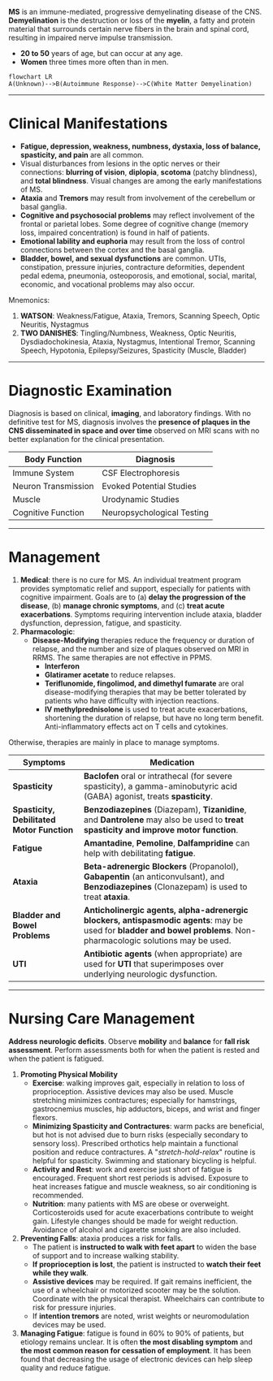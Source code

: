 **MS** is an immune-mediated, progressive demyelinating disease of the CNS. **Demyelination** is the destruction or loss of the **myelin**, a fatty and protein material that surrounds certain nerve fibers in the brain and spinal cord, resulting in impaired nerve impulse transmission.
- **20 to 50** years of age, but can occur at any age.
- **Women** three times more often than in men.

```mermaid
flowchart LR
A(Unknown)-->B(Autoimmune Response)-->C(White Matter Demyelination)
```

___

# Clinical Manifestations
- **Fatigue, depression, weakness, numbness, dystaxia, loss of balance, spasticity, and pain** are all common.
- Visual disturbances from lesions in the optic nerves or their connections: **blurring of vision**, **diplopia**, **scotoma** (patchy blindness), and **total blindness**. Visual changes are among the early manifestations of MS.
- **Ataxia** and **Tremors** may result from involvement of the cerebellum or basal ganglia.
- **Cognitive and psychosocial problems** may reflect involvement of the frontal or parietal lobes. Some degree of cognitive change (memory loss, impaired concentration) is found in half of patients.
- **Emotional lability and euphoria** may result from the loss of control connections between the cortex and the basal ganglia.
- **Bladder, bowel, and sexual dysfunctions** are common. UTIs, constipation, pressure injuries, contracture deformities, dependent pedal edema, pneumonia, osteoporosis, and emotional, social, marital, economic, and vocational problems may also occur.

Mnemonics:
1. **WATSON**: Weakness/Fatigue, Ataxia, Tremors, Scanning Speech, Optic Neuritis, Nystagmus
2. **TWO DANISHES**: Tingling/Numbness, Weakness, Optic Neuritis, Dysdiadochokinesia, Ataxia, Nystagmus, Intentional Tremor, Scanning Speech, Hypotonia, Epilepsy/Seizures, Spasticity (Muscle, Bladder)

___

# Diagnostic Examination
Diagnosis is based on clinical, **imaging**, and laboratory findings. With no definitive test for MS, diagnosis involves the **presence of plaques in the CNS disseminated in space and over time** observed on MRI scans with no better explanation for the clinical presentation.

| Body Function       | Diagnosis                  |
| ------------------- | -------------------------- |
| Immune System       | CSF Electrophoresis        |
| Neuron Transmission | Evoked Potential Studies   |
| Muscle              | Urodynamic Studies         |
| Cognitive Function  | Neuropsychological Testing |

___

# Management
1. **Medical**: there is no cure for MS. An individual treatment program provides symptomatic relief and support, especially for patients with cognitive impairment. Goals are to (a) **delay the progression of the disease**, (b) **manage chronic symptoms**, and (c) **treat acute exacerbations**. Symptoms requiring intervention include ataxia, bladder dysfunction, depression, fatigue, and spasticity.
2. **Pharmacologic**:
	- **Disease-Modifying** therapies reduce the frequency or duration of relapse, and the number and size of plaques observed on MRI in RRMS. The same therapies are not effective in PPMS.
		- **Interferon**
		- **Glatiramer acetate** to reduce relapses.
		- **Teriflunomide, fingolimod, and dimethyl fumarate** are oral disease-modifying therapies that may be better tolerated by patients who have difficulty with injection reactions.
		- **IV methylprednisolone** is used to treat acute exacerbations, shortening the duration of relapse, but have no long term benefit. Anti-inflammatory effects act on T cells and cytokines.

Otherwise, therapies are mainly in place to manage symptoms.

| Symptoms                                   | Medication                                                                                                                                                            |
| ------------------------------------------ | --------------------------------------------------------------------------------------------------------------------------------------------------------------------- |
| **Spasticity**                             | **Baclofen** oral or intrathecal (for severe spasticity), a gamma-aminobutyric acid (GABA) agonist, treats **spasticity**.                                            |
| **Spasticity, Debilitated Motor Function** | **Benzodiazepines** (Diazepam), **Tizanidine**, and **Dantrolene** may also be used to **treat spasticity and improve motor function**.                               |
| **Fatigue**                                | **Amantadine**, **Pemoline**, **Dalfampridine** can help with debilitating **fatigue**.                                                                               |
| **Ataxia**                                 | **Beta-adrenergic Blockers** (Propanolol), **Gabapentin** (an anticonvulsant), and **Benzodiazepines** (Clonazepam) is used to treat **ataxia**.                      |
| **Bladder and Bowel Problems**             | **Anticholinergic agents, alpha-adrenergic blockers, antispasmodic agents**: may be used for **bladder and bowel problems**. Non-pharmacologic solutions may be used. |
| **UTI**                                    | **Antibiotic agents** (when appropriate) are used for **UTI** that superimposes over underlying neurologic dysfunction.                                               |

___

# Nursing Care Management
**Address neurologic deficits**. Observe **mobility** and **balance** for **fall risk assessment**. Perform assessments both for when the patient is rested and when the patient is fatigued.
1. **Promoting Physical Mobility**
	- **Exercise**: walking improves gait, especially in relation to loss of proprioception. Assistive devices may also be used. Muscle stretching minimizes contractures; especially for hamstrings, gastrocnemius muscles, hip adductors, biceps, and wrist and finger flexors.
	- **Minimizing Spasticity and Contractures**: warm packs are beneficial, but hot is not advised due to burn risks (especially secondary to sensory loss). Prescribed orthotics help maintain a functional position and reduce contractures. A "*stretch-hold-relax*" routine is helpful for spasticity. Swimming and stationary bicycling is helpful.
	- **Activity and Rest**: work and exercise just short of fatigue is encouraged. Frequent short rest periods is advised. Exposure to heat increases fatigue and muscle weakness, so air conditioning is recommended.
	- **Nutrition**: many patients with MS are obese or overweight. Corticosteroids used for acute exacerbations contribute to weight gain. Lifestyle changes should be made for weight reduction. Avoidance of alcohol and cigarette smoking are also included.
2. **Preventing Falls**: ataxia produces a risk for falls.
	- The patient is **instructed to walk with feet apart** to widen the base of support and to increase walking stability.
	- **If proprioception is lost**, the patient is instructed to **watch their feet while they walk**.
	- **Assistive devices** may be required. If gait remains inefficient, the use of a wheelchair or motorized scooter may be the solution. Coordinate with the physical therapist. Wheelchairs can contribute to risk for pressure injuries.
	- If **intention tremors** are noted, wrist weights or neuromodulation devices may be used.
3. **Managing Fatigue**: fatigue is found in 60% to 90% of patients, but etiology remains unclear. It is often **the most disabling symptom** and **the most common reason for cessation of employment**. It has been found that decreasing the usage of electronic devices can help sleep quality and reduce fatigue.
